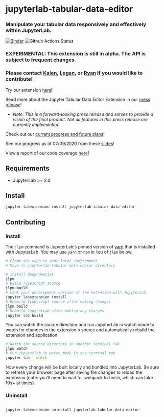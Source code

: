# jupyterlab-tabular-data-editor

### Manipulate your tabular data responsively and effectively within JupyterLab.

[![Binder](https://mybinder.org/badge_logo.svg)](https://mybinder.org/v2/gh/jupytercalpoly/jupyterlab-tabular-data-editor/32b9c33a8596e62022b1b716f07d72bb78ed7fb7?urlpath=lab) ![Github Actions Status](https://github.com/jupytercalpoly/jupyterlab-tabular-data-editor/workflows/Build/badge.svg)

### EXPERIMENTAL: This extension is still in alpha. The API is subject to frequent changes.
### Please contact [Kalen](https://github.com/kgoo124), [Logan](https://github.com/lmcnichols), or [Ryan](https://github.com/ryuntalan) if you would like to contribute!

Try our extension [here](https://mybinder.org/v2/gh/jupytercalpoly/jupyterlab-tabular-data-editor/master?urlpath=lab)!

Read more about the Jupyter Tabular Data Editor Extension in our [press release](https://github.com/jupytercalpoly/jupyterlab-tabular-data-editor/blob/master/PRESS_RELEASE.md)!

- _Note: This is a forward-looking press release and serves to provide a vision of the final product. Not all features in this press release are currently implemented._

Check out our [current progress and future plans](https://github.com/jupytercalpoly/jupyterlab-tabular-data-editor/blob/master/PROGRESS.md)!

See our progress as of 07/09/2020 from these [slides](https://docs.google.com/presentation/d/1b-cH0wQz6oAtlLLPSqETVqasltpMQd9ceNx0LXjgJyU/edit?usp=sharing)!

View a report of our code coverage [here](http://htmlpreview.github.io/?https://github.com/jupytercalpoly/jupyterlab-tabular-data-editor/blob/master/coverage/lcov-report/index.html)!

## Requirements

- JupyterLab >= 2.0

## Install

```bash
jupyter labextension install jupyterlab-tabular-data-editor
```

## Contributing

### Install

The `jlpm` command is JupyterLab's pinned version of
[yarn](https://yarnpkg.com/) that is installed with JupyterLab. You may use
`yarn` or `npm` in lieu of `jlpm` below.

```bash
# Clone the repo to your local environment
# Move to jupyterlab-tabular-data-editor directory

# Install dependencies
jlpm
# Build Typescript source
jlpm build
# Link your development version of the extension with JupyterLab
jupyter labextension install .
# Rebuild Typescript source after making changes
jlpm build
# Rebuild JupyterLab after making any changes
jupyter lab build
```

You can watch the source directory and run JupyterLab in watch mode to watch for changes in the extension's source and automatically rebuild the extension and application.

```bash
# Watch the source directory in another terminal tab
jlpm watch
# Run jupyterlab in watch mode in one terminal tab
jupyter lab --watch
```

Now every change will be built locally and bundled into JupyterLab. Be sure to refresh your browser page after saving file changes to reload the extension (note: you'll need to wait for webpack to finish, which can take 10s+ at times).

### Uninstall

```bash

jupyter labextension uninstall jupyterlab-tabular-data-editor
```
